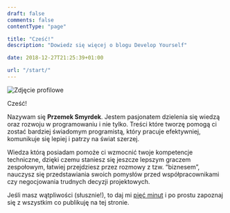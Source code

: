 ```yaml
---
draft: false
comments: false
contentType: "page"

title: "Cześć!"
description: "Dowiedz się więcej o blogu Develop Yourself"

date: 2018-12-27T21:25:39+01:00

url: "/start/"
---
```


<img src="/images/shared/profile.jpg" alt="Zdjęcie profilowe" class="profile-pic"/>

Cześć! 

Nazywam się **Przemek Smyrdek**. Jestem pasjonatem dzielenia się wiedzą oraz rozwoju w programowaniu i nie tylko. Treści które tworzę pomogą ci zostać bardziej świadomym programistą, który pracuje efektywniej, komunikuje się lepiej i patrzy na świat szerzej.

Wiedza którą posiadam pomoże ci wzmocnić twoje kompetencje techniczne, dzięki czemu staniesz się jeszcze lepszym graczem zespołowym, łatwiej przejdziesz przez rozmowy z tzw. “biznesem”, nauczysz się przedstawiania swoich pomysłów przed współpracownikami czy negocjowania trudnych decyzji projektowych.

Jeśli masz wątpliwości (słusznie!), to daj mi [pięć minut](https://signalvnoise.com/posts/3124-give-it-five-minutes) i po prostu zapoznaj się z wszystkim co publikuję na tej stronie.